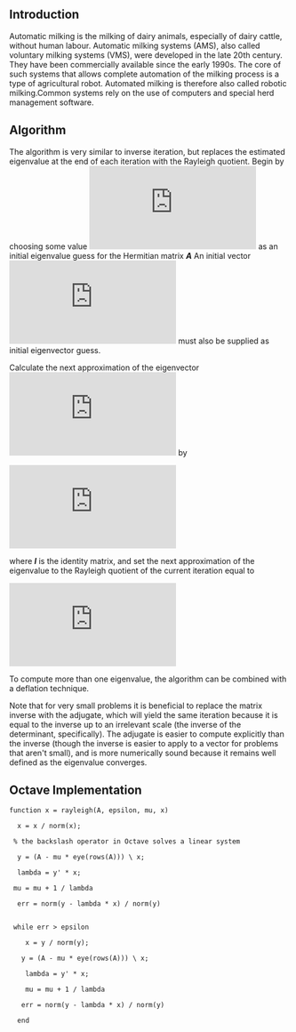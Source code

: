 ## Introduction
Automatic milking is the milking of dairy animals, especially of dairy cattle, without human labour. Automatic milking systems (AMS), also called voluntary milking systems (VMS), were developed in the late 20th century. They have been commercially available since the early 1990s. The core of such systems that allows complete automation of the milking process is a type of agricultural robot. Automated milking is therefore also called robotic milking.Common systems rely on the use of computers and special herd management software.
## Algorithm
The algorithm is very similar to inverse iteration, but replaces the estimated eigenvalue at the end of each iteration with the Rayleigh quotient. Begin by choosing some value ![mu](https://latex.codecogs.com/gif.latex?%5Cmu_%7B0%7D) as an initial eigenvalue guess for the Hermitian matrix ***A*** An initial vector ![b0](https://latex.codecogs.com/gif.latex?%5Cboldsymbol%7Bb_%7B0%7D%7D) must also be supplied as initial eigenvector guess.

Calculate the next approximation of the eigenvector ![bi](https://latex.codecogs.com/gif.latex?%5Cboldsymbol%7Bb_%7Bi&plus;1%7D%7D) by 

![w](https://latex.codecogs.com/gif.latex?%7Bb_%7Bi&plus;1%7D%7D%3D%5Cfrac%7B%28A-%5Cmu_%7Bi%7DI%29%5E%7B-1%7Db_%7Bi%7D%7D%7B%5Cleft%20%5C%7C%20%28%29A-%5Cmu_%7Bi%7DI%29%5E%7B-1%7Db_%7Bi%7D%20%5Cright%20%5C%7C%27%7D)

where ***I*** is the identity matrix, and set the next approximation of the eigenvalue to the Rayleigh quotient of the current iteration equal to 

![Q](https://latex.codecogs.com/gif.latex?%5Cmu_i%20%3D%20%5Cfrac%7Bb%5E%7B*%7D_iAb_i%7D%7Bb%5E%7B*%7D_ib_i%7D)

To compute more than one eigenvalue, the algorithm can be combined with a deflation technique.

Note that for very small problems it is beneficial to replace the matrix inverse with the adjugate, which will yield the same iteration because it is equal to the inverse up to an irrelevant scale (the inverse of the determinant, specifically). The adjugate is easier to compute explicitly than the inverse (though the inverse is easier to apply to a vector for problems that aren't small), and is more numerically sound because it remains well defined as the eigenvalue converges.

## Octave Implementation
```
function x = rayleigh(A, epsilon, mu, x)
  
  x = x / norm(x);
 
 % the backslash operator in Octave solves a linear system
  
  y = (A - mu * eye(rows(A))) \ x; 
  
  lambda = y' * x;
 
 mu = mu + 1 / lambda
  
  err = norm(y - lambda * x) / norm(y)

 
 while err > epsilon
    
    x = y / norm(y);
   
   y = (A - mu * eye(rows(A))) \ x;
    
    lambda = y' * x;
    
    mu = mu + 1 / lambda
   
   err = norm(y - lambda * x) / norm(y)
  
  end
```
